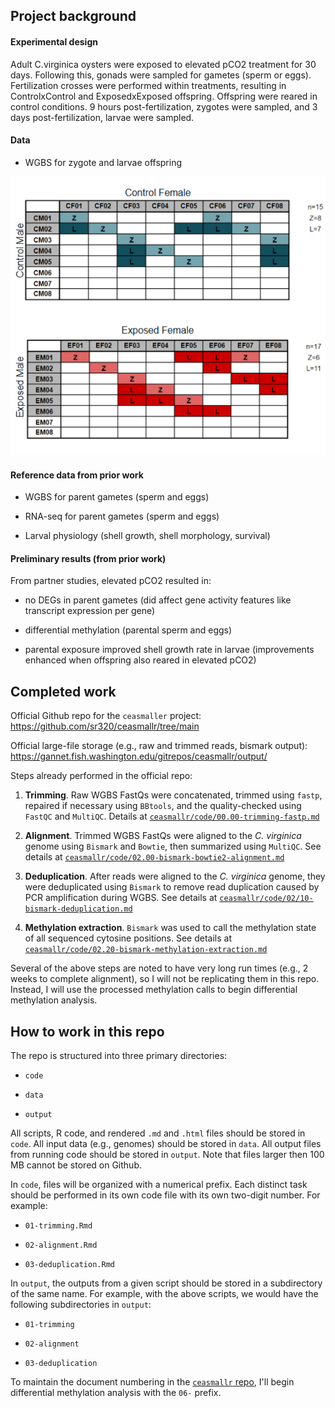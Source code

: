 
## Project background

#### Experimental design

Adult C.virginica oysters were exposed to elevated pCO2 treatment for 30 days. Following this, gonads were sampled for gametes (sperm or eggs). Fertilization crosses were performed within treatments, resulting in ControlxControl and ExposedxExposed offspring. Offspring were reared in control conditions. 9 hours post-fertilization, zygotes were sampled, and 3 days post-fertilization, larvae were sampled.

#### Data

-   WGBS for zygote and larvae offspring 

![](./data/ceasmallr_samples.PNG)

#### Reference data from prior work

-   WGBS for parent gametes (sperm and eggs)

-   RNA-seq for parent gametes (sperm and eggs)

-   Larval physiology (shell growth, shell morphology, survival)

#### Preliminary results (from prior work)

From partner studies, elevated pCO2 resulted in:

-   no DEGs in parent gametes  (did affect gene activity features like transcript expression per gene)

-   differential methylation (parental sperm and eggs)

-   parental exposure improved shell growth rate in larvae  (improvements enhanced when offspring also reared in elevated pCO2)


## Completed work

Official Github repo for the `ceasmaller` project: https://github.com/sr320/ceasmallr/tree/main

Official large-file storage (e.g., raw and trimmed reads, bismark output): https://gannet.fish.washington.edu/gitrepos/ceasmallr/output/

Steps already performed in the official repo:

1. **Trimming**. Raw WGBS FastQs were concatenated, trimmed using `fastp`, repaired if necessary using `BBtools`, and the quality-checked using `FastQC` and `MultiQC`. Details at [`ceasmallr/code/00.00-trimming-fastp.md`](https://github.com/sr320/ceasmallr/blob/main/code/00.00-trimming-fastp.md)

2. **Alignment**. Trimmed WGBS FastQs were aligned to the *C. virginica* genome using `Bismark` and `Bowtie`, then summarized using `MultiQC`. See details at [`ceasmallr/code/02.00-bismark-bowtie2-alignment.md`](https://github.com/sr320/ceasmallr/blob/main/code/02.00-bismark-bowtie2-alignment.md)

3. **Deduplication**. After reads were aligned to the *C. virginica* genome, they were deduplicated using `Bismark` to remove read duplication caused by PCR amplification during WGBS. See details at [`ceasmallr/code/02/10-bismark-deduplication.md`](https://github.com/sr320/ceasmallr/blob/main/code/02.10-bismark-deduplication.md)

4. **Methylation extraction**. `Bismark` was used to call the methylation state of all sequenced cytosine positions. See details at [`ceasmallr/code/02.20-bismark-methylation-extraction.md`](https://github.com/sr320/ceasmallr/blob/main/code/02.20-bismark-methylation-extraction.md)


Several of the above steps are noted to have very long run times (e.g., 2 weeks to complete alignment), so I will not be replicating them in this repo. Instead, I will use the processed methylation calls to begin differential methylation analysis. 



## How to work in this repo

The repo is structured into three primary directories: 

-   `code`

-   `data`

-   `output`

All scripts, R code, and rendered `.md` and `.html` files should be stored in `code`. All input data (e.g., genomes) should be stored in `data`. All output files from running code should be stored in `output`. Note that files larger then 100 MB cannot be stored on Github.

In `code`, files will be organized with a numerical prefix. Each distinct task should be performed in its own code file with its own two-digit number. For example:

-   `01-trimming.Rmd`

-   `02-alignment.Rmd`

-   `03-deduplication.Rmd`

In `output`, the outputs from a given script should be stored in a subdirectory of the same name. For example, with the above scripts, we would have the following subdirectories in `output`:

-   `01-trimming`

-   `02-alignment`

-   `03-deduplication`

To maintain the document numbering in the [`ceasmallr` repo](https://github.com/sr320/ceasmallr/tree/main), I'll begin differential methylation analysis with the `06-` prefix.
